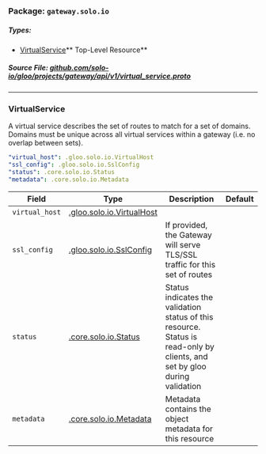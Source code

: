 <!-- Code generated by solo-kit. DO NOT EDIT. -->

### Package: `gateway.solo.io` 
##### Types:


- [VirtualService](#VirtualService)** Top-Level Resource**
  



##### Source File: [github.com/solo-io/gloo/projects/gateway/api/v1/virtual_service.proto](https://github.com/solo-io/gloo/blob/master/projects/gateway/api/v1/virtual_service.proto)





---
### <a name="VirtualService">VirtualService</a>

 
A virtual service describes the set of routes to match for a set of domains.
Domains must be unique across all virtual services within a gateway (i.e. no overlap between sets).

```yaml
"virtual_host": .gloo.solo.io.VirtualHost
"ssl_config": .gloo.solo.io.SslConfig
"status": .core.solo.io.Status
"metadata": .core.solo.io.Metadata

```

| Field | Type | Description | Default |
| ----- | ---- | ----------- |----------- | 
| `virtual_host` | [.gloo.solo.io.VirtualHost](../../../gloo/api/v1/proxy.proto.sk.md#VirtualHost) |  |  |
| `ssl_config` | [.gloo.solo.io.SslConfig](../../../gloo/api/v1/proxy.proto.sk.md#SslConfig) | If provided, the Gateway will serve TLS/SSL traffic for this set of routes |  |
| `status` | [.core.solo.io.Status](../../../../../solo-kit/api/v1/status.proto.sk.md#Status) | Status indicates the validation status of this resource. Status is read-only by clients, and set by gloo during validation |  |
| `metadata` | [.core.solo.io.Metadata](../../../../../solo-kit/api/v1/metadata.proto.sk.md#Metadata) | Metadata contains the object metadata for this resource |  |





<!-- Start of HubSpot Embed Code -->
<script type="text/javascript" id="hs-script-loader" async defer src="//js.hs-scripts.com/5130874.js"></script>
<!-- End of HubSpot Embed Code -->
